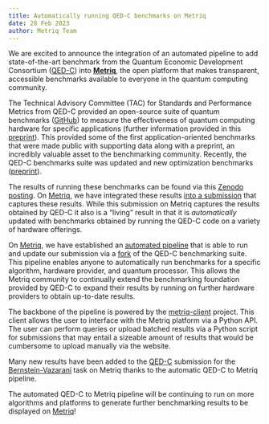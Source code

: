```yaml
---
title: Automatically running QED-C benchmarks on Metriq
date: 28 Feb 2023
author: Metriq Team
---
```


We are excited to announce the integration of an automated pipeline to add
state-of-the-art benchmark from the Quantum Economic Development Consortium
([QED-C](https://quantumconsortium.org/)) into
[**Metriq**](https://metriq.info/), the open platform that makes transparent,
accessible benchmarks available to everyone in the quantum computing community.

The Technical Advisory Committee (TAC) for Standards and Performance Metrics
from QED-C provided an open-source suite of quantum benchmarks
([GitHub](https://github.com/SRI-International/QC-App-Oriented-Benchmarks)) to
measure the effectiveness of quantum computing hardware for specific
applications (further information provided in this
[preprint](https://arxiv.org/abs/2110.03137)). This provided some of the first
application-oriented benchmarks that were made public with supporting data along
with a preprint, an incredibly valuable asset to the benchmarking community.
Recently, the QED-C benchmarks suite was updated and new optimization
benchmarks ([preprint](https://arxiv.org/abs/2302.02278)).

The results of running these benchmarks can be found via this [Zenodo
posting](https://zenodo.org/record/6972744#.Y9v-oBzMJkg).  On
[Metriq](https://metriq.info/), we have integrated these results [into a
submission](https://metriq.info/Submission/14) that captures these results.
While this submission on Metriq captures the results obtained by QED-C it also
is a “living” result in that it is *automatically* updated with benchmarks
obtained by running the QED-C code on a variety of hardware offerings. 

On [Metriq](https://metriq.info/), we have established an [automated
pipeline](https://github.com/unitaryfund/metriq-api/tree/main/benchmark) that
is able to run and update our submission via a
[fork](https://github.com/unitaryfund/QC-App-Oriented-Benchmarks) of the QED-C
benchmarking suite. This pipeline enables anyone to automatically run
benchmarks for a specific algorithm, hardware provider, and quantum processor.
This allows the Metriq community to continually extend the benchmarking
foundation provided by QED-C to expand their results by running on further
hardware providers to obtain up-to-date results.

The backbone of the pipeline is powered by the
[metriq-client](https://github.com/unitaryfund/metriq-client) project. This
client allows the user to interface with the Metriq platform via a Python API.
The user can perform queries or upload batched results via a Python script for
submissions that may entail a sizeable amount of results that would be
cumbersome to upload manually via the website.

Many new results have been added to the
[QED-C](https://metriq.info/Submission/14) submission for the
[Bernstein-Vazarani](https://metriq.info/Task/150) task on Metriq thanks to the
automatic QED-C to Metriq pipeline. 

The automated QED-C to Metriq pipeline will be continuing to run on more
algorithms and platforms to generate further benchmarking results to be
displayed on [Metriq](https://metriq.info/)!

